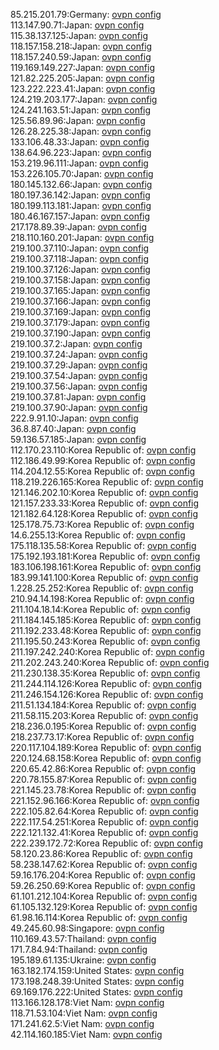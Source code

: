 85.215.201.79:Germany: [ovpn config](vpn/85_215_201_79.ovpn)  
113.147.90.71:Japan: [ovpn config](vpn/113_147_90_71.ovpn)  
115.38.137.125:Japan: [ovpn config](vpn/115_38_137_125.ovpn)  
118.157.158.218:Japan: [ovpn config](vpn/118_157_158_218.ovpn)  
118.157.240.59:Japan: [ovpn config](vpn/118_157_240_59.ovpn)  
119.169.149.227:Japan: [ovpn config](vpn/119_169_149_227.ovpn)  
121.82.225.205:Japan: [ovpn config](vpn/121_82_225_205.ovpn)  
123.222.223.41:Japan: [ovpn config](vpn/123_222_223_41.ovpn)  
124.219.203.177:Japan: [ovpn config](vpn/124_219_203_177.ovpn)  
124.241.163.51:Japan: [ovpn config](vpn/124_241_163_51.ovpn)  
125.56.89.96:Japan: [ovpn config](vpn/125_56_89_96.ovpn)  
126.28.225.38:Japan: [ovpn config](vpn/126_28_225_38.ovpn)  
133.106.48.33:Japan: [ovpn config](vpn/133_106_48_33.ovpn)  
138.64.96.223:Japan: [ovpn config](vpn/138_64_96_223.ovpn)  
153.219.96.111:Japan: [ovpn config](vpn/153_219_96_111.ovpn)  
153.226.105.70:Japan: [ovpn config](vpn/153_226_105_70.ovpn)  
180.145.132.66:Japan: [ovpn config](vpn/180_145_132_66.ovpn)  
180.197.36.142:Japan: [ovpn config](vpn/180_197_36_142.ovpn)  
180.199.113.181:Japan: [ovpn config](vpn/180_199_113_181.ovpn)  
180.46.167.157:Japan: [ovpn config](vpn/180_46_167_157.ovpn)  
217.178.89.39:Japan: [ovpn config](vpn/217_178_89_39.ovpn)  
218.110.160.201:Japan: [ovpn config](vpn/218_110_160_201.ovpn)  
219.100.37.110:Japan: [ovpn config](vpn/219_100_37_110.ovpn)  
219.100.37.118:Japan: [ovpn config](vpn/219_100_37_118.ovpn)  
219.100.37.126:Japan: [ovpn config](vpn/219_100_37_126.ovpn)  
219.100.37.158:Japan: [ovpn config](vpn/219_100_37_158.ovpn)  
219.100.37.165:Japan: [ovpn config](vpn/219_100_37_165.ovpn)  
219.100.37.166:Japan: [ovpn config](vpn/219_100_37_166.ovpn)  
219.100.37.169:Japan: [ovpn config](vpn/219_100_37_169.ovpn)  
219.100.37.179:Japan: [ovpn config](vpn/219_100_37_179.ovpn)  
219.100.37.190:Japan: [ovpn config](vpn/219_100_37_190.ovpn)  
219.100.37.2:Japan: [ovpn config](vpn/219_100_37_2.ovpn)  
219.100.37.24:Japan: [ovpn config](vpn/219_100_37_24.ovpn)  
219.100.37.29:Japan: [ovpn config](vpn/219_100_37_29.ovpn)  
219.100.37.54:Japan: [ovpn config](vpn/219_100_37_54.ovpn)  
219.100.37.56:Japan: [ovpn config](vpn/219_100_37_56.ovpn)  
219.100.37.81:Japan: [ovpn config](vpn/219_100_37_81.ovpn)  
219.100.37.90:Japan: [ovpn config](vpn/219_100_37_90.ovpn)  
222.9.91.10:Japan: [ovpn config](vpn/222_9_91_10.ovpn)  
36.8.87.40:Japan: [ovpn config](vpn/36_8_87_40.ovpn)  
59.136.57.185:Japan: [ovpn config](vpn/59_136_57_185.ovpn)  
112.170.23.110:Korea Republic of: [ovpn config](vpn/112_170_23_110.ovpn)  
112.186.49.99:Korea Republic of: [ovpn config](vpn/112_186_49_99.ovpn)  
114.204.12.55:Korea Republic of: [ovpn config](vpn/114_204_12_55.ovpn)  
118.219.226.165:Korea Republic of: [ovpn config](vpn/118_219_226_165.ovpn)  
121.146.202.10:Korea Republic of: [ovpn config](vpn/121_146_202_10.ovpn)  
121.157.233.33:Korea Republic of: [ovpn config](vpn/121_157_233_33.ovpn)  
121.182.64.128:Korea Republic of: [ovpn config](vpn/121_182_64_128.ovpn)  
125.178.75.73:Korea Republic of: [ovpn config](vpn/125_178_75_73.ovpn)  
14.6.255.13:Korea Republic of: [ovpn config](vpn/14_6_255_13.ovpn)  
175.118.135.58:Korea Republic of: [ovpn config](vpn/175_118_135_58.ovpn)  
175.192.193.181:Korea Republic of: [ovpn config](vpn/175_192_193_181.ovpn)  
183.106.198.161:Korea Republic of: [ovpn config](vpn/183_106_198_161.ovpn)  
183.99.141.100:Korea Republic of: [ovpn config](vpn/183_99_141_100.ovpn)  
1.228.25.252:Korea Republic of: [ovpn config](vpn/1_228_25_252.ovpn)  
210.94.14.198:Korea Republic of: [ovpn config](vpn/210_94_14_198.ovpn)  
211.104.18.14:Korea Republic of: [ovpn config](vpn/211_104_18_14.ovpn)  
211.184.145.185:Korea Republic of: [ovpn config](vpn/211_184_145_185.ovpn)  
211.192.233.48:Korea Republic of: [ovpn config](vpn/211_192_233_48.ovpn)  
211.195.50.243:Korea Republic of: [ovpn config](vpn/211_195_50_243.ovpn)  
211.197.242.240:Korea Republic of: [ovpn config](vpn/211_197_242_240.ovpn)  
211.202.243.240:Korea Republic of: [ovpn config](vpn/211_202_243_240.ovpn)  
211.230.138.35:Korea Republic of: [ovpn config](vpn/211_230_138_35.ovpn)  
211.244.114.126:Korea Republic of: [ovpn config](vpn/211_244_114_126.ovpn)  
211.246.154.126:Korea Republic of: [ovpn config](vpn/211_246_154_126.ovpn)  
211.51.134.184:Korea Republic of: [ovpn config](vpn/211_51_134_184.ovpn)  
211.58.115.203:Korea Republic of: [ovpn config](vpn/211_58_115_203.ovpn)  
218.236.0.195:Korea Republic of: [ovpn config](vpn/218_236_0_195.ovpn)  
218.237.73.17:Korea Republic of: [ovpn config](vpn/218_237_73_17.ovpn)  
220.117.104.189:Korea Republic of: [ovpn config](vpn/220_117_104_189.ovpn)  
220.124.68.158:Korea Republic of: [ovpn config](vpn/220_124_68_158.ovpn)  
220.65.42.86:Korea Republic of: [ovpn config](vpn/220_65_42_86.ovpn)  
220.78.155.87:Korea Republic of: [ovpn config](vpn/220_78_155_87.ovpn)  
221.145.23.78:Korea Republic of: [ovpn config](vpn/221_145_23_78.ovpn)  
221.152.96.166:Korea Republic of: [ovpn config](vpn/221_152_96_166.ovpn)  
222.105.82.64:Korea Republic of: [ovpn config](vpn/222_105_82_64.ovpn)  
222.117.54.251:Korea Republic of: [ovpn config](vpn/222_117_54_251.ovpn)  
222.121.132.41:Korea Republic of: [ovpn config](vpn/222_121_132_41.ovpn)  
222.239.172.72:Korea Republic of: [ovpn config](vpn/222_239_172_72.ovpn)  
58.120.23.86:Korea Republic of: [ovpn config](vpn/58_120_23_86.ovpn)  
58.238.147.62:Korea Republic of: [ovpn config](vpn/58_238_147_62.ovpn)  
59.16.176.204:Korea Republic of: [ovpn config](vpn/59_16_176_204.ovpn)  
59.26.250.69:Korea Republic of: [ovpn config](vpn/59_26_250_69.ovpn)  
61.101.212.104:Korea Republic of: [ovpn config](vpn/61_101_212_104.ovpn)  
61.105.132.129:Korea Republic of: [ovpn config](vpn/61_105_132_129.ovpn)  
61.98.16.114:Korea Republic of: [ovpn config](vpn/61_98_16_114.ovpn)  
49.245.60.98:Singapore: [ovpn config](vpn/49_245_60_98.ovpn)  
110.169.43.57:Thailand: [ovpn config](vpn/110_169_43_57.ovpn)  
171.7.84.94:Thailand: [ovpn config](vpn/171_7_84_94.ovpn)  
195.189.61.135:Ukraine: [ovpn config](vpn/195_189_61_135.ovpn)  
163.182.174.159:United States: [ovpn config](vpn/163_182_174_159.ovpn)  
173.198.248.39:United States: [ovpn config](vpn/173_198_248_39.ovpn)  
69.169.176.222:United States: [ovpn config](vpn/69_169_176_222.ovpn)  
113.166.128.178:Viet Nam: [ovpn config](vpn/113_166_128_178.ovpn)  
118.71.53.104:Viet Nam: [ovpn config](vpn/118_71_53_104.ovpn)  
171.241.62.5:Viet Nam: [ovpn config](vpn/171_241_62_5.ovpn)  
42.114.160.185:Viet Nam: [ovpn config](vpn/42_114_160_185.ovpn)  
